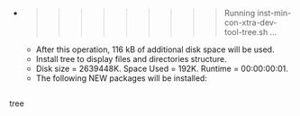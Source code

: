* >>>>>>>>> Running inst-min-con-xtra-dev-tool-tree.sh ...
  * After this operation, 116 kB of additional disk space will be used.
  * Install tree to display files and directories structure.
  * Disk size = 2639448K. Space Used = 192K. Runtime = 00:00:00:01.
  * The following NEW packages will be installed:
  ```bash
tree
  ```
